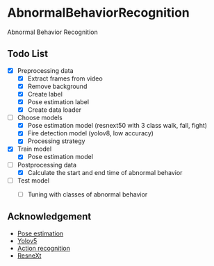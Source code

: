 # AbnormalBehaviorRecognition
Abnormal Behavior Recognition

## Todo List

- [x] Preprocessing data
    - [x] Extract frames from video
    - [x] Remove background
    - [x] Create label
    - [x] Pose estimation label
    - [x] Create data loader
- [ ] Choose models
    - [x] Pose estimation model (resnext50 with 3 class walk, fall, fight)
    - [x] Fire detection model (yolov8, low accuracy)
    - [x] Processing strategy 

- [x] Train model
    - [x] Pose estimation model

- [ ] Postprocessing data
    - [x] Calculate the start and end time of abnormal behavior

- [ ] Test model
    - [ ] Tuning with classes of abnormal behavior


## Acknowledgement

- [Pose estimation](https://github.com/BakingBrains/Pose_estimation/tree/main)
- [Yolov5](https://pytorch.org/hub/ultralytics_yolov5/)
- [Action recognition](https://github.com/cjf8899/Development_of_abnormal_behavior_recognition)
- [ResneXt](https://arxiv.org/abs/1611.05431)






